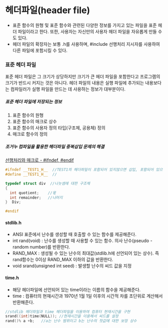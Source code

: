 헤더파일(header file)
===
* 표준 함수의 원형 및 표준 함수와 관련된 다양한 정보를 가지고 있는 파일을 표준 헤더 파일이라고 한다. 또한, 사용자는 자신만의 사용자 헤더 파일을 자유롭게 만들 수도 있다.
* 헤더 파일의 확장자는 보통 .h를 사용하며, #include 선행처리 지시자를 사용하여 다른 파일에 포함시킬 수 있다.

### 표준 헤더 파일
표준 헤더 파일은 그 크기가 상당하지만 크기가 큰 헤더 파일을 포함한다고 프로그램의 크기가 반드시 커지는 것은 아니다.
헤더 파일의 내용은 실행 파일에 추가되는 내용보다는 컴파일러가 실행 파일을 만드는 데 사용하는 정보가 대부분이다.

##### 표준 헤더 파일에 저장되는 정보
1. 표준 함수의 원형
2. 표준 함수의 매크로 상수
3. 표준 함수의 사용자 정의 타입(구조체, 공용체) 정의
4. 매크로 함수의 정의

##### 조거누 컴파일을 활용한 헤더파일 중복삽입 문제의 해결
[선행처리와 매크로 - #ifndef, #endif](https://github.com/YouAndMeToo3323/TIL/blob/main/C/learn/%EC%84%A0%ED%96%89%EC%B2%98%EB%A6%AC%EC%99%80_%EB%A7%A4%ED%81%AC%EB%A1%9C.md#2ifdef-ifndef)

```cpp
#ifndef __TEST1_H__  //TEST1의 헤더파일이 포함되어 있지않으면 삽입, 포함되어 있으면 통과
#define __TEST1_H__  //

typedef struct div  //나눗셈에 대한 구조체
{
  int quotient;    //몫
  int remainder;   //나머지
}  Div;

#endif 
```


#### stdlib.h
* ANSI 표준에서 난수를 생성할 때 호출할 수 있는 함수를 제공해준다.
* int rand(void) : 난수를 생성할 때 사용할 수 있는 함수. 의사 난수(pseudo - random number)를 반환한다.
* RAND_MAX : 생성될 수 있는 난수의 최대값(stdlib.h에 선언되어 있는 상수). 즉 rand함수는 0이상 RAND_MAX 이하의 값을 반환한다.
* void srand(unsigned int seed) : 발생할 난수의 씨드 값을 지정

#### time.h
* 해당 헤더파일에 선언되어 있는 time이라는 이름의 함수을 제공해준다.
* time : 컴퓨터의 현재시간과 1970년 1월 1일 이후의 시간적 차를 초단위로 계산해서 반환해준다.

```cpp
//stdlib 헤더파일과 time 헤더파일을 이용하여 컴퓨터 현재시간을 구현
srand((int)time(NULL));	//현재시간을 이용해서 씨드를 설정
rand()% a +b;	//a는 난수 범위이고 b는 난수의 첫값에 대한 보정 상수
```








